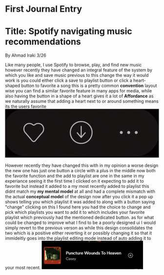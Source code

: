 # First Journal Entry 

# Title: Spotify navigating music recommendations 
 By Ahmad Iraki 3/26 

 Like many people, I use Spotify to browse, play, and find new music however recently they have changed an integral feature of the system by which you like and save music previous to this change the way it would work is you could either click a save to playlist button or click a heart-shaped button to favorite a song this is a pretty common **convention** layout wise you can find a similar favorite feature in many apps for media, while also having the button in a shape of a heart gives it a lot of **Affordance** as we naturally assume that adding a heart next to or around something means its the users favorite 
![old spotify ui](Capture.PNG)

However recently they have changed this with in my opinion a worse design the new one has just one button a circle with a plus in the middle now both the favorite function and the add to playlist are one in the same in my experiance seeing it the first time I clicked on it expecting to add it to favorite but instead it added to a my most recently added to playlist this didnt match my **my mental model** at all and had a complete mismatch with the actual **conceptual model** of the design now after you click it a pop up shows telling you which playlist it was added to along with a button saying "change" clicking on this I found here you had the choice to change and pick which playlists you want to add it to which includes your favorite playlist which previously had the mentioned dedicated button. as for what could be changed to improve what I find to be a poorly designed ui I would simply revert to the previous verson as while this design consolidates the two which is a positive either reverting it or possibly changing it so that it immideitly goes into the playlist editing mode instead of auto adding it to your most recent. 
![new spotify ui](Capture2.PNG)

